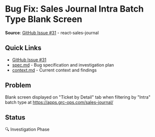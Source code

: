 # Bug Fix: Sales Journal Intra Batch Type Blank Screen

**Source**: [GitHub Issue #31](https://github.com/graniterock/react-sales-journal/issues/31) - react-sales-journal

## Quick Links
- [GitHub Issue #31](https://github.com/graniterock/react-sales-journal/issues/31)
- [spec.md](./spec.md) - Bug specification and investigation plan
- [context.md](./context.md) - Current context and findings

## Problem
Blank screen displayed on "Ticket by Detail" tab when filtering by "Intra" batch type at https://apps.grc-ops.com/sales-journal/

## Status
🔍 Investigation Phase

